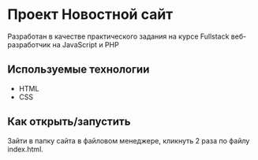 # Проект Новостной сайт

Разработан в качестве практического задания на курсе Fullstack веб-разработчик на JavaScript и PHP

## Используемые технологии

* HTML
* CSS

## Как открыть/запустить

Зайти в папку сайта в файловом менеджере, кликнуть 2 раза по файлу index.html.